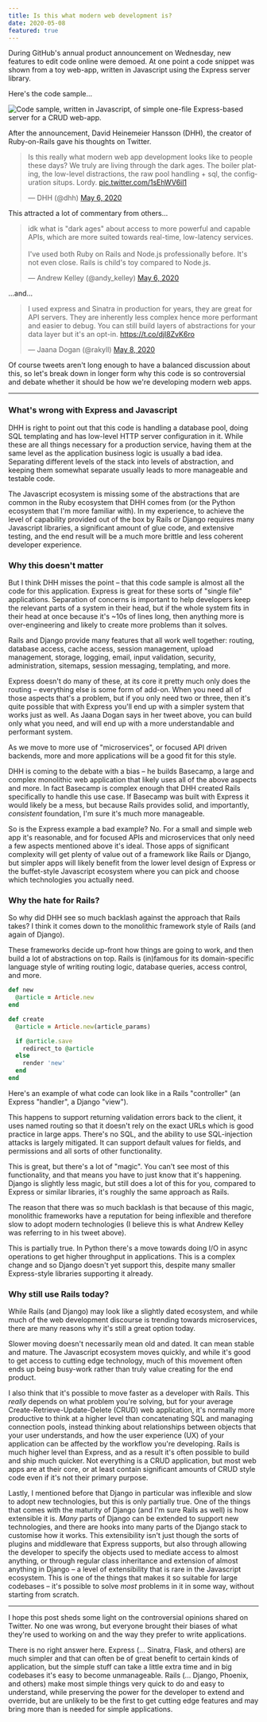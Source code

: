 ```yaml
---
title: Is this what modern web development is?
date: 2020-05-08
featured: true
---
```


During GitHub's annual product announcement on Wednesday, new features to edit
code online were demoed. At one point a code snippet was shown from a toy
web-app, written in Javascript using the Express server library.

Here's the code sample...

![Code sample, written in Javascript, of simple one-file Express-based server for a CRUD web-app.](/posts/images/express-code-sample.png)

After the announcement, David Heinemeier Hansson (DHH), the creator of
Ruby-on-Rails gave his thoughts on Twitter.

<blockquote class="twitter-tweet"><p lang="en" dir="ltr">Is this really what modern web app development looks like to people these days? We truly are living through the dark ages. The boiler plating, the low-level distractions, the raw pool handling + sql, the configuration situps. Lordy. <a href="https://t.co/1sEhWV6il1">pic.twitter.com/1sEhWV6il1</a></p>&mdash; DHH (@dhh) <a href="https://twitter.com/dhh/status/1258074299337826304?ref_src=twsrc%5Etfw">May 6, 2020</a></blockquote>

This attracted a lot of commentary from others...

<blockquote class="twitter-tweet"><p lang="en" dir="ltr">idk what is &quot;dark ages&quot; about access to more powerful and capable APIs, which are more suited towards real-time, low-latency services.<br><br>I&#39;ve used both Ruby on Rails and Node.js professionally before. It&#39;s not even close. Rails is child&#39;s toy compared to Node.js.</p>&mdash; Andrew Kelley (@andy_kelley) <a href="https://twitter.com/andy_kelley/status/1258085472104054789?ref_src=twsrc%5Etfw">May 6, 2020</a></blockquote>

...and...

<blockquote class="twitter-tweet"><p lang="en" dir="ltr">I used express and Sinatra in production for years, they are great for API servers. They are inherently less complex hence more performant and easier to debug. You can still build layers of abstractions for your data layer but it&#39;s an opt-in. <a href="https://t.co/djl8ZvK6ro">https://t.co/djl8ZvK6ro</a></p>&mdash; Jaana Dogan (@rakyll) <a href="https://twitter.com/rakyll/status/1258749557405446146?ref_src=twsrc%5Etfw">May 8, 2020</a></blockquote>

<script async src="https://platform.twitter.com/widgets.js" charset="utf-8"></script>

Of course tweets aren't long enough to have a balanced discussion about this, so
let's break down in longer form why this code is so controversial and debate
whether it should be how we're developing modern web apps.

---

### What's wrong with Express and Javascript

DHH is right to point out that this code is handling a database pool, doing SQL
templating and has low-level HTTP server configuration in it. While these are
all things necessary for a production service, having them at the same level as
the application business logic is usually a bad idea. Separating different
levels of the stack into levels of abstraction, and keeping them somewhat
separate usually leads to more manageable and testable code.

The Javascript ecosystem is missing some of the abstractions that are common in
the Ruby ecosystem that DHH comes from (or the Python ecosystem that I'm more
familiar with). In my experience, to achieve the level of capability provided
out of the box by Rails or Django requires many Javascript libraries, a
significant amount of glue code, and extensive testing, and the end result will
be a much more brittle and less coherent developer experience.

### Why this doesn't matter

But I think DHH misses the point – that this code sample is almost all the code
for this application. Express is great for these sorts of "single file"
applications. Separation of concerns is important to help developers keep the
relevant parts of a system in their head, but if the whole system fits in their
head at once because it's ~10s of lines long, then anything more is
over-engineering and likely to create more problems than it solves.

Rails and Django provide many features that all work well together: routing,
database access, cache access, session management, upload management, storage,
logging, email, input validation, security, administration, sitemaps, session
messaging, templating, and more.

Express doesn't do many of these, at its core it pretty much only does the
routing – everything else is some form of add-on. When you need all of those
aspects that's a problem, but if you only need two or three, then it's quite
possible that with Express you'll end up with a simpler system that works just
as well. As Jaana Dogan says in her tweet above, you can build only what you
need, and will end up with a more understandable and performant system.

As we move to more use of "microservices", or focused API driven backends, more
and more applications will be a good fit for this style.

DHH is coming to the debate with a bias – he builds Basecamp, a large and
complex monolithic web application that likely uses all of the above aspects and
more. In fact Basecamp is complex enough that DHH created Rails specifically to
handle this use case. If Basecamp was built with Express it would likely be a
mess, but because Rails provides solid, and importantly, _consistent_
foundation, I'm sure it's much more manageable.

So is the Express example a bad example? No. For a small and simple web app it's
reasonable, and for focused APIs and microservices that only need a few aspects
mentioned above it's ideal. Those apps of significant complexity will get plenty
of value out of a framework like Rails or Django, but simpler apps will likely
benefit from the lower level design of Express or the buffet-style Javascript
ecosystem where you can pick and choose which technologies you actually need.

### Why the hate for Rails?

So why did DHH see so much backlash against the approach that Rails takes? I
think it comes down to the monolithic framework style of Rails (and again of
Django).

These frameworks decide up-front how things are going to work, and then build a
lot of abstractions on top. Rails is (in)famous for its domain-specific language
style of writing routing logic, database queries, access control, and more.

```ruby
def new
  @article = Article.new
end

def create
  @article = Article.new(article_params)

  if @article.save
    redirect_to @article
  else
    render 'new'
  end
end
```

Here's an example of what code can look like in a Rails "controller" (an Express
"handler", a Django "view").

This happens to support returning validation errors back to the client, it uses
named routing so that it doesn't rely on the exact URLs which is good practice
in large apps. There's no SQL, and the ability to use SQL-injection attacks is
largely mitigated. It can support default values for fields, and permissions and
all sorts of other functionality.

This is great, but there's a lot of "magic". You can't see most of this
functionality, and that means you have to just know that it's happening. Django
is slightly less magic, but still does a lot of this for you, compared to
Express or similar libraries, it's roughly the same approach as Rails.

The reason that there was so much backlash is that because of this magic,
monolithic frameworks have a reputation for being inflexible and therefore slow
to adopt modern technologies (I believe this is what Andrew Kelley was referring
to in his tweet above).

This is partially true. In Python there's a move towards doing I/O in async
operations to get higher throughput in applications. This is a complex change
and so Django doesn't yet support this, despite many smaller Express-style
libraries supporting it already.

### Why still use Rails today?

While Rails (and Django) may look like a slightly dated ecosystem, and while
much of the web development discourse is trending towards microservices, there
are many reasons why it's still a great option today.

Slower moving doesn't necessarily mean old and dated. It can mean stable and
mature. The Javascript ecosystem moves quickly, and while it's good to get
access to cutting edge technology, much of this movement often ends up being
busy-work rather than truly value creating for the end product.

I also think that it's possible to move faster as a developer with Rails.
This _really_ depends on what problem you're solving, but for your average
Create-Retrieve-Update-Delete (CRUD) web application, it's normally more
productive to think at a higher level than concatenating SQL and managing
connection pools, instead thinking about relationships between objects that your
user understands, and how the user experience (UX) of your application can be
affected by the workflow you're developing. Rails is much higher level than
Express, and as a result it's often possible to build and ship much quicker. Not
everything is a CRUD application, but most web apps are at their core, or at
least contain significant amounts of CRUD style code even if it's not their
primary purpose.

Lastly, I mentioned before that Django in particular was inflexible and slow to
adopt new technologies, but this is only partially true. One of the things that
comes with the maturity of Django (and I'm sure Rails as well) is how extensible
it is. _Many_ parts of Django can be extended to support new technologies, and
there are hooks into many parts of the Django stack to customise how it works.
This extensibility isn't just though the sorts of plugins and middleware that
Express supports, but also through allowing the developer to specify the objects
used to mediate access to almost anything, or through regular class inheritance
and extension of almost anything in Django – a level of extensibility that is
rare in the Javascript ecosystem. This is one of the things that makes it so
suitable for large codebases – it's possible to solve _most_ problems in it in
some way, without starting from scratch.

---

I hope this post sheds some light on the controversial opinions shared on
Twitter. No one was wrong, but everyone brought their biases of what they're
used to working on and the way they prefer to write applications.

There is no right answer here. Express (... Sinatra, Flask, and others) are
much simpler and that can often be of great benefit to certain kinds of
application, but the simple stuff can take a little extra time and in big
codebases it's easy to become unmanageable. Rails (... Django, Phoenix, and
others) make most simple things very quick to do and easy to understand, while
preserving the power for the developer to extend and override, but are unlikely
to be the first to get cutting edge features and may bring more than is needed
for simple applications.
